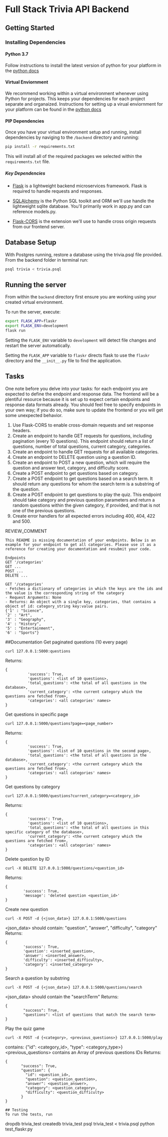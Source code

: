 # Full Stack Trivia API Backend

## Getting Started
 
### Installing Dependencies

#### Python 3.7

Follow instructions to install the latest version of python for your platform in the [python docs](https://docs.python.org/3/using/unix.html#getting-and-installing-the-latest-version-of-python)

#### Virtual Enviornment

We recommend working within a virtual environment whenever using Python for projects. This keeps your dependencies for each project separate and organaized. Instructions for setting up a virual enviornment for your platform can be found in the [python docs](https://packaging.python.org/guides/installing-using-pip-and-virtual-environments/)

#### PIP Dependencies

Once you have your virtual environment setup and running, install dependencies by naviging to the `/backend` directory and running:

```bash
pip install -r requirements.txt
```

This will install all of the required packages we selected within the `requirements.txt` file.

##### Key Dependencies

- [Flask](http://flask.pocoo.org/)  is a lightweight backend microservices framework. Flask is required to handle requests and responses.

- [SQLAlchemy](https://www.sqlalchemy.org/) is the Python SQL toolkit and ORM we'll use handle the lightweight sqlite database. You'll primarily work in app.py and can reference models.py. 

- [Flask-CORS](https://flask-cors.readthedocs.io/en/latest/#) is the extension we'll use to handle cross origin requests from our frontend server. 

## Database Setup
With Postgres running, restore a database using the trivia.psql file provided. From the backend folder in terminal run:
```bash
psql trivia < trivia.psql
```

## Running the server

From within the `backend` directory first ensure you are working using your created virtual environment.

To run the server, execute:

```bash
export FLASK_APP=flaskr
export FLASK_ENV=development
flask run
```

Setting the `FLASK_ENV` variable to `development` will detect file changes and restart the server automatically.

Setting the `FLASK_APP` variable to `flaskr` directs flask to use the `flaskr` directory and the `__init__.py` file to find the application. 

## Tasks

One note before you delve into your tasks: for each endpoint you are expected to define the endpoint and response data. The frontend will be a plentiful resource because it is set up to expect certain endpoints and response data formats already. You should feel free to specify endpoints in your own way; if you do so, make sure to update the frontend or you will get some unexpected behavior. 

1. Use Flask-CORS to enable cross-domain requests and set response headers. 
2. Create an endpoint to handle GET requests for questions, including pagination (every 10 questions). This endpoint should return a list of questions, number of total questions, current category, categories. 
3. Create an endpoint to handle GET requests for all available categories. 
4. Create an endpoint to DELETE question using a question ID. 
5. Create an endpoint to POST a new question, which will require the question and answer text, category, and difficulty score. 
6. Create a POST endpoint to get questions based on category. 
7. Create a POST endpoint to get questions based on a search term. It should return any questions for whom the search term is a substring of the question. 
8. Create a POST endpoint to get questions to play the quiz. This endpoint should take category and previous question parameters and return a random questions within the given category, if provided, and that is not one of the previous questions. 
9. Create error handlers for all expected errors including 400, 404, 422 and 500. 

REVIEW_COMMENT
```
This README is missing documentation of your endpoints. Below is an example for your endpoint to get all categories. Please use it as a reference for creating your documentation and resubmit your code. 

Endpoints
GET '/categories'
GET ...
POST ...
DELETE ...

GET '/categories'
- Fetches a dictionary of categories in which the keys are the ids and the value is the corresponding string of the category
- Request Arguments: None
- Returns: An object with a single key, categories, that contains a object of id: category_string key:value pairs. 
{'1' : "Science",
'2' : "Art",
'3' : "Geography",
'4' : "History",
'5' : "Entertainment",
'6' : "Sports"}

```

##Documentation
Get paginated questions (10 every page)
```
curl 127.0.0.1:5000:questions
```
Returns:
```
{
          'success': True,
          'questions': <list of 10 questions>,
          'total_questions': <the total of all questions in the database>,
          'current_category': <the current category which the questions are fetched from>,
          'categories': <all categories' names>
}
```

Get questions in specific page
```
curl 127.0.0.1:5000/questions?page=<page_number>
```
Returns:
```
{
          'success': True,
          'questions': <list of 10 questions in the second page>,
          'total_questions': <the total of all questions in the database>,
          'current_category': <the current category which the questions are fetched from>,
          'categories': <all categories' names>
}
```

Get questions by category
```
curl 127.0.0.1:5000/questions?current_category=<category_id>
```
Returns:
```
{
          'success': True,
          'questions': <list of 10 questions>,
          'total_questions': <the total of all questions in this specific category of the database>,
          'current_category': <the current category which the questions are fetched from>,
          'categories': <all categories' names>
}
```

Delete question by ID
```
curl -X DELETE 127.0.0.1:5000/questions/<question_id>
```
Returns:
```
{
        'success': True,
        'message': 'deleted question <question_id>'
}
```

Create new question
```
curl -X POST -d {<json_data>} 127.0.0.1:5000/questions
```
<json_data> should contain: "question", "answer", "difficulty", "category"
Returns:
```
{
        'success': True,
        'question': <inserted_question>,
        'answer': <inserted_answer>,
        'difficulty': <inserted_difficulty>,
        'category': <inserted_category>
}
```

Search a question by substring
```
curl -X POST -d {<json_data>} 127.0.0.1:5000/questions/search
```
<json_data> should contain the "searchTerm"
Returns:
```
{
        "success": True,
        "questions": <list of questions that match the search term>
}
```

Play the quiz game
```
curl -X POST -d {<category>, <previous_questions>} 127.0.0.1:5000/play
```
<category> contains: {"id": <category_id>, "type": <category_type>}
<previous_questions> contains an Array of previous questions IDs
Returns:
 ```
{
        "success": True,
        "question": {
          "id": <question_id>,
          "question": <question_question>,
          "answer": <question_answer>,
          "category": <question_category>,
          "difficulty": <question_difficulty>
        }
}
 ```


```
## Testing
To run the tests, run
```
dropdb trivia_test
createdb trivia_test
psql trivia_test < trivia.psql
python test_flaskr.py
```
